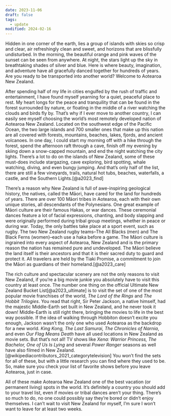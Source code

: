 ```yaml
---
date: 2023-11-06
draft: false
tags:
  - update
modified: 2024-02-16
---
```


Hidden in one corner of the earth, lies a group of islands with skies so crisp and clear, air refreshingly clean and sweet, and horizons that are blissfully undisturbed. In the morning, the beautiful orange and pink waves of the sunset can be seen from anywhere. At night, the stars light up the sky in breathtaking shades of silver and blue. Here is where beauty, imagination, and adventure have all gracefully danced together for hundreds of years. Are you ready to be transported into another world? Welcome to Aotearoa New Zealand.

After spending half of my life in cities engulfed by the rush of traffic and entertainment, I have found myself yearning for a quiet, peaceful place to rest. My heart longs for the peace and tranquility that can be found in the forest surrounded by nature, or floating in the middle of a river watching the clouds and birds fly by. That’s why if I ever move to another country, I can easily see myself choosing the world’s most remotely developed nation of Aotearoa New Zealand. Located on the southwest edge of the Pacific Ocean, the two large islands and 700 smaller ones that make up this nation are all covered with forests, mountains, beaches, lakes, fjords, and ancient volcanoes. In one day, I could start my morning off with a hike through the forest, spend the afternoon raft through a cave, finish off my evening by skiing down a snow-capped mountain, and end the night watching the city lights. There’s a lot to do on the islands of New Zealand, some of these must-does include stargazing, cave exploring, bird spotting, whale watching, diving, and even bungy jumping. And that’s only half of the list, there are still a few vineyards, trails, natural hot tubs, beaches, waterfalls, a castle, and the Southern Lights.[@a2023_find]

There’s a reason why New Zealand is full of awe-inspiring geological history, the natives, called the Māori, have cared for the land for hundreds of years. There are over 100 Māori tribes in Aotearoa, each with their own unique stories, all descendants of the Polynesians. One great example of Māori culture are their famous Hakas, or war dances. These ceremonial dances feature a lot of facial expressions, chanting, and body slapping and were originally performed during tribal group meetings, whether in peace or during war. Today, the only battles take place at a sport event, such as rugby. The two New Zealand rugby teams–The All Blacks (men) and The Black Ferns (women)–each use a haka before a game. The Māori culture is ingrained into every aspect of Aotearoa, New Zealand and is the primary reason the nation has remained pure and undeveloped. The Māori believe the land itself is their ancestors and that it is their sacred duty to guard and protect it. All travelers are held by the Tiaki Promise, a commitment to join the Māori as guardians of their homeland.[@a2023_care]

The rich culture and spectacular scenery are not the only reasons to visit New Zealand, if you’re a big movie junkie you absolutely have to visit this country at least once. The number one thing on the official Ultimate New Zealand Bucket List[@a2023_ultimate] is to visit the set of one of the most popular movie franchises of the world, *The Lord of the Rings* and *The Hobbit Trilogies*. You read that right, Sir Peter Jackson, a native himself, had the majestic Middle-Earth set built in New Zealand, and he never took it down! Middle-Earth is still right there, bringing the movies to life in the best way possible. If the idea of walking through Hobbiton doesn’t excite you enough, Jackson wasn’t the only one who used Aotearoa as the backdrop for a new world. *King Kong, The Last Samurai, The Chronicles of Narnia*, and even *Our Flag Means Death* have all used locations in New Zealand as movie sets. But that’s not all! TV shows like *Xena: Warrior Princess, The Bachelor, One of Us Is Lying* and several *Power Ranger* seasons as well have also filmed in New Zealand.[@wikipediacontributors_2021_categorytelevision] You won’t find the sets for all of these, but with a little research you can find where they used to be. So, make sure you check your list of favorite shows before you leave Aotearoa, just in case.

All of these make Aotearoa New Zealand one of the best vacation (or permanent living) spots in the world. It’s definitely a country you should add to your travel list, even if movies or tribal dances aren’t your thing. There’s so much to do, no one could possibly say they’re bored or didn’t enjoy themselves. I can’t wait to visit New Zealand for myself, I’m sure I won’t want to leave for at least two weeks.
